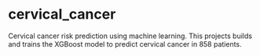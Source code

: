 # cervical_cancer
Cervical cancer risk prediction using machine learning. This projects builds and trains the XGBoost model to predict cervical cancer in 858 patients.

